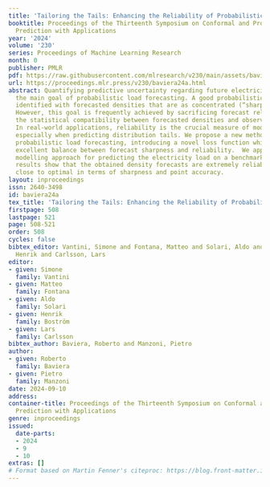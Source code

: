 ```yaml
---
title: 'Tailoring the Tails: Enhancing the Reliability of Probabilistic Load Forecasts'
booktitle: Proceedings of the Thirteenth Symposium on Conformal and Probabilistic
  Prediction with Applications
year: '2024'
volume: '230'
series: Proceedings of Machine Learning Research
month: 0
publisher: PMLR
pdf: https://raw.githubusercontent.com/mlresearch/v230/main/assets/baviera24a/baviera24a.pdf
url: https://proceedings.mlr.press/v230/baviera24a.html
abstract: Quantifying predictive uncertainty regarding future electricity demand is
  the main goal of probabilistic load forecasting. A good probabilistic model is often
  identified with forecasted densities that are as concentrated (“sharp”) as possible.
  However, this goal is frequently achieved by sacrificing forecast reliability, i.e.
  the statistical compatibility between forecasted densities and observed frequencies.
  In real-world applications, reliability is the crucial measure of model quality,
  especially when predicting distribution tails. We propose a new methodology for
  probabilistic load forecasting, introducing a novel loss function which allows an
  excellent balance between forecast sharpness and reliability.  We apply the proposed
  modelling approach for predicting the electricity load on a benchmark dataset. Experimental
  results show that the obtained density forecasts are extremely reliable and also
  close to optimal in terms of sharpness and point accuracy.
layout: inproceedings
issn: 2640-3498
id: baviera24a
tex_title: 'Tailoring the Tails: Enhancing the Reliability of Probabilistic Load Forecasts'
firstpage: 508
lastpage: 521
page: 508-521
order: 508
cycles: false
bibtex_editor: Vantini, Simone and Fontana, Matteo and Solari, Aldo and Bostr\"{o}m,
  Henrik and Carlsson, Lars
editor:
- given: Simone
  family: Vantini
- given: Matteo
  family: Fontana
- given: Aldo
  family: Solari
- given: Henrik
  family: Boström
- given: Lars
  family: Carlsson
bibtex_author: Baviera, Roberto and Manzoni, Pietro
author:
- given: Roberto
  family: Baviera
- given: Pietro
  family: Manzoni
date: 2024-09-10
address:
container-title: Proceedings of the Thirteenth Symposium on Conformal and Probabilistic
  Prediction with Applications
genre: inproceedings
issued:
  date-parts:
  - 2024
  - 9
  - 10
extras: []
# Format based on Martin Fenner's citeproc: https://blog.front-matter.io/posts/citeproc-yaml-for-bibliographies/
---
```

